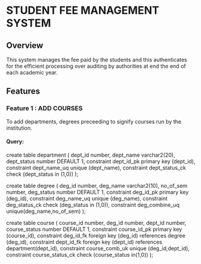 # STUDENT FEE MANAGEMENT SYSTEM

## Overview
 
  This system manages the fee paid by the students and this authenticates for the efficient processing over auditing by authorities at end the end of each academic year.

## Features

### Feature 1 : ADD COURSES

To add departments, degrees preceeding to signify courses run by the institution.

#### Query:

create table department
(
dept_id number,
dept_name varchar2(20),
dept_status number DEFAULT 1,
constraint dept_id_pk primary key (dept_id),
constraint dept_name_uq unique (dept_name),
constraint dept_status_ck check (dept_status in (1,0))
);

create table degree
(
deg_id number,
deg_name varchar2(10),
no_of_sem number,
deg_status number DEFAULT 1,
constraint deg_id_pk primary key (deg_id),
constraint deg_name_uq unique (deg_name),
constraint deg_status_ck check (deg_status in (1,0)),
constraint deg_combine_uq unique(deg_name,no_of_sem)
);

create table course
(
course_id number,
deg_id number,
dept_id number,
course_status number DEFAULT 1,
constraint course_id_pk primary key (course_id),
constraint deg_id_fk foreign key (deg_id) references degree (deg_id),
constraint dept_id_fk foreign key (dept_id) references department(dept_id),
constraint course_comb_uk unique (deg_id,dept_id),
constraint course_status_ck check (course_status in(1,0))
);
